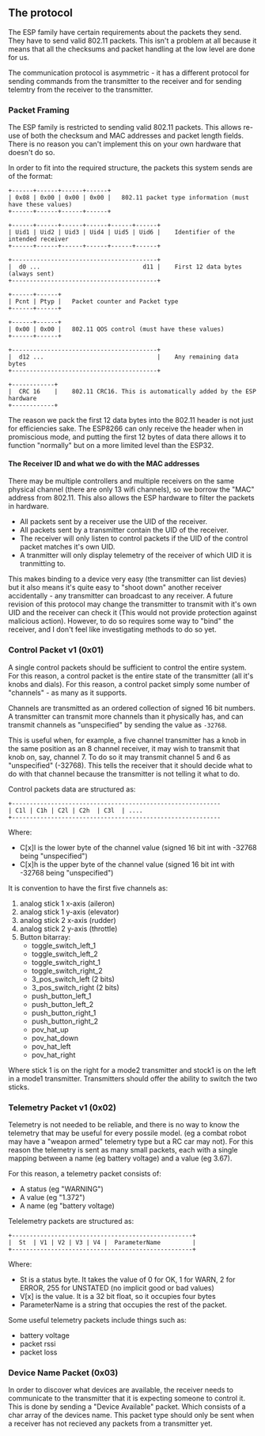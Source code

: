 The protocol
------------
The ESP family have certain requirements about the packets they send. They
have to send valid 802.11 packets. This isn't a problem at all because it means
that all the checksums and packet handling at the low level are done for us.

The communication protocol is asymmetric - it has a different protocol for
sending commands from the transmitter to the receiver and for sending telemtry
from the receiver to the transmitter.

### Packet Framing
The ESP family is restricted to sending valid 802.11 packets. This allows re-use
of both the checksum and MAC addresses and packet length fields. There is no
reason you can't implement this on your own hardware that doesn't do so.

In order to fit into the required structure, the packets this system sends are
of the format:

```
+------+------+------+------+
| 0x08 | 0x00 | 0x00 | 0x00 |   802.11 packet type information (must have these values)
+------+------+------+------+

+------+------+------+------+------+------+
| Uid1 | Uid2 | Uid3 | Uid4 | Uid5 | Uid6 |    Identifier of the intended receiver
+------+------+------+------+------+------+

+-----------------------------------------+
|  d0 ...                             d11 |    First 12 data bytes (always sent)
+-----------------------------------------+

+------+------+
| Pcnt | Ptyp |   Packet counter and Packet type
+------+------+

+------+------+
| 0x00 | 0x00 |   802.11 QOS control (must have these values)
+------+------+

+-----------------------------------------+
|  d12 ...                                |    Any remaining data bytes
+-----------------------------------------+

+------------+
|  CRC 16    |    802.11 CRC16. This is automatically added by the ESP hardware
+------------+
```


The reason we pack the first 12 data bytes into the 802.11 header is not just
for efficiencies sake. The ESP8266 can only receive the header when in
promiscious mode, and putting the first 12 bytes of data there allows it to
function "normally" but on a more limited level than the ESP32.


#### The Receiver ID and what we do with the MAC addresses
There may be multiple controllers and multiple receivers on the same physical
channel (there are only 13 wifi channels), so we borrow the "MAC" address from
802.11. This also allows the ESP hardware to filter the packets in hardware.

- All packets sent by a receiver use the UID of the receiver.
- All packets sent by a transmitter contain the UID of the receiver.
- The receiver will only listen to control packets if the UID of the control packet
  matches it's own UID.
- A tranmitter will only display telemetry of the receiver of which UID it is tranmitting to.

This makes binding to a device very easy (the transmitter can list devies) but
it also means it's quite easy to "shoot down" another receiver accidentally -
any transmitter can broadcast to any receiver. A future revision of this
protocol may change the transmitter to transmit with it's own UID and the
receiver can check it (This would not provide protection against malicious
action). However, to do so requires some way to "bind" the receiver, and I
don't feel like investigating methods to do so yet.

### Control Packet v1 (0x01)
A single control packets should be sufficient to control the entire system.
For this reason, a control packet is the entire state of the transmitter (all
it's knobs and dials). For this reason, a control packet simply some number of
"channels" - as many as it supports.

Channels are transmitted as an ordered collection of signed 16 bit numbers.
A transmitter can transmit more channels than it physically has, and can
transmit channels as "unspecified" by sending the value as `-32768`.

This is useful when, for example, a five channel transmitter has a knob in the
same position as an 8 channel receiver, it may wish to transmit that knob on,
say, channel 7. To do so it may transmit channel 5 and 6 as "unspecified"
(-32768). This tells the receiver that it should decide what to do with that
channel because the transmitter is not telling it what to do.

Control packets data are structured as:

```
+-----------------------------------------------------------
| C1l | C1h | C2l | C2h  | C3l  | ....
+-----------------------------------------------------------
```

Where:
 - C[x]l is the lower byte of the channel value (signed 16 bit int with -32768 being "unspecified")
 - C[x]h is the upper byte of the channel value (signed 16 bit int with -32768 being "unspecified")

It is convention to have the first five channels as:

1. analog stick 1 x-axis (aileron)
2. analog stick 1 y-axis (elevator)
3. analog stick 2 x-axis (rudder)
4. analog stick 2 y-axis (throttle)
5. Button bitarray:
    - toggle_switch_left_1
    - toggle_switch_left_2
    - toggle_switch_right_1
    - toggle_switch_right_2
    - 3_pos_switch_left (2 bits)
    - 3_pos_switch_right (2 bits)
    - push_button_left_1
    - push_button_left_2
    - push_button_right_1
    - push_button_right_2
    - pov_hat_up
    - pov_hat_down
    - pov_hat_left
    - pov_hat_right


Where stick 1 is on the right for a mode2 transmitter and stock1 is on the
left in a mode1 transmitter. Transmitters should offer the ability to switch
the two sticks.

### Telemetry Packet v1 (0x02)
Telemetry is not needed to be reliable, and there is no way to know the
telemetry that may be useful for every possile model. (eg a combat robot
may have a "weapon armed" telemetry type but a RC car may not). For this
reason the telemetry is sent as many small packets, each with a single
mapping between a name (eg battery voltage) and a value (eg 3.67).

For this reason, a telemetry packet consists of:
- A status (eg "WARNING")
- A value (eg "1.372")
- A name (eg "battery voltage)


Telelemetry packets are structured as:

```
+---------------------------------------------------+
|  St  | V1 | V2 | V3 | V4 |  ParameterName         |
+---------------------------------------------------+
```

Where:

- St is a status byte. It takes the value of 0 for OK, 1 for WARN, 2 for
  ERROR, 255 for UNSTATED (no implicit good or bad values)
- V[x] is the value. It is a 32 bit float, so it occupies four bytes
- ParameterName is a string that occupies the rest of the packet.


Some useful telemetry packets include things such as:
 - battery voltage
 - packet rssi
 - packet loss


### Device Name Packet (0x03)
In order to discover what devices are available, the receiver needs to
communicate to the transmitter that it is expecting someone to control it.
This is done by sending a "Device Available" packet. Which consists of a
char array of the devices name. This packet type should only be sent when
a receiver has not recieved any packets from a transmitter yet.
